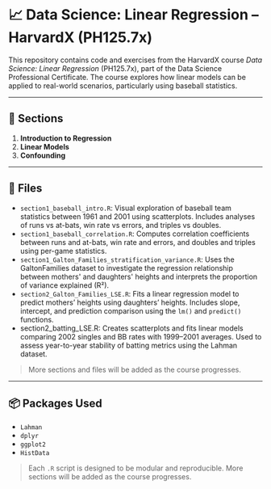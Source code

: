 # 📈 Data Science: Linear Regression – HarvardX (PH125.7x)

This repository contains code and exercises from the HarvardX course *Data Science: Linear Regression* (PH125.7x), part of the Data Science Professional Certificate. The course explores how linear models can be applied to real-world scenarios, particularly using baseball statistics.

---

## 📅 Sections

1. **Introduction to Regression**  
2. **Linear Models**  
3. **Confounding**

---

## 📁 Files

- `section1_baseball_intro.R`: Visual exploration of baseball team statistics between 1961 and 2001 using scatterplots. Includes analyses of runs vs at-bats, win rate vs errors, and triples vs doubles.
- `section1_baseball_correlation.R`: Computes correlation coefficients between runs and at-bats, win rate and errors, and doubles and triples using per-game statistics.
- `section1_Galton_Families_stratification_variance.R`: Uses the GaltonFamilies dataset to investigate the regression relationship between mothers' and daughters' heights and interprets the proportion of variance explained (R²).
- `section2_Galton_Families_LSE.R`: Fits a linear regression model to predict mothers’ heights using daughters’ heights. Includes slope, intercept, and prediction comparison using the `lm()` and `predict()` functions.
- section2_batting_LSE.R: Creates scatterplots and fits linear models comparing 2002 singles and BB rates with 1999–2001 averages. Used to assess year-to-year stability of batting metrics using the Lahman dataset.


> More sections and files will be added as the course progresses.

---

## 📦 Packages Used

- `Lahman`
- `dplyr`
- `ggplot2`
- `HistData`

> Each `.R` script is designed to be modular and reproducible. More sections will be added as the course progresses.

